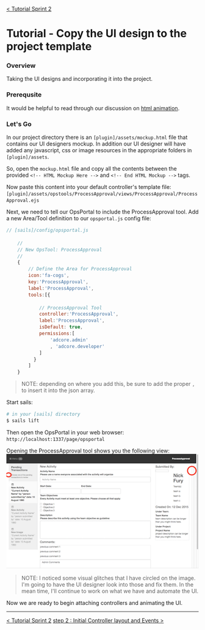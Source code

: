 [< Tutorial Sprint 2](tutorial_sprint2.md)
# Tutorial - Copy the UI design to the project template


### Overview
Taking the UI designs and incorporating it into the project.


### Prerequsite
It would be helpful to read through our discussion on [html animation](../develop/develop_process_views.md).


### Let's Go
In our project directory there is an `[plugin]/assets/mockup.html` file that contains our UI designers mockup.  In addition our UI designer will have added any javascript, css or image resources in the appropriate folders in `[plugin]/assets`.


So, open the `mockup.html` file and copy all the contents between the provided `<!-- HTML Mockup Here -->` and `<!-- End HTML Mockup -->` tags.

Now paste this content into your default controller's template file: `[plugin]/assets/opstools/ProcessApproval/views/ProcessApproval/ProcessApproval.ejs`


Next, we need to tell our OpsPortal to include the ProcessApproval tool.  Add a new Area/Tool definition to our `opsportal.js` config file:
```javascript
// [sails]/config/opsportal.js

    //
    // New OpsTool: ProcessApproval
    // 
    {
        // Define the Area for ProcessApproval
        icon:'fa-cogs',
        key:'ProcessApproval',
        label:'ProcessApproval',
        tools:[{

            // ProcessApproval Tool
            controller:'ProcessApproval',
            label:'ProcessApproval',
            isDefault: true,
            permissions:[
                'adcore.admin'
                , 'adcore.developer'
            ]
          }
        ]
    }

```
>NOTE: depending on where you add this, be sure to add the proper `,` to insert it into the json array.

Start sails:
```sh
# in your [sails] directory
$ sails lift
```

Then open the OpsPortal in your web browser: `http://localhost:1337/page/opsportal`

Opening the ProcessApproval tool shows you the following view:
![UI View](images/tutorial-sprint2-initialDesign.png "Initial UI view")

> NOTE: I noticed some visual glitches that I have circled on the image.  I'm going to have the UI designer look into those and fix them.  In the mean time, I'll continue to work on what we have and automate the UI.


Now we are ready to begin attaching controllers and animating the UI.


---
[< Tutorial Sprint 2](tutorial_sprint2.md)
[step 2 : Initial Controller layout and Events >](tutorial_sprint2_02_initialControllers.md) 